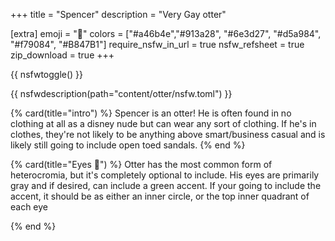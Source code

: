 +++
title = "Spencer"
description = "Very Gay otter"

[extra]
emoji = "🦦"
colors = ["#a46b4e","#913a28", "#6e3d27", "#d5a984", "#f79084", "#B847B1"]
require_nsfw_in_url = true
nsfw_refsheet = true
zip_download = true
+++

{{ nsfwtoggle() }}

{{ nsfwdescription(path="content/otter/nsfw.toml") }}

{% card(title="intro") %}
Spencer is an otter!
He is often found in no clothing at all as a disney nude but can wear any sort of clothing. 
If he's in clothes, they're not likely to be anything above smart/business casual and
is likely still going to include open toed sandals.
{% end %}

{% card(title="Eyes 👀") %}
Otter has the most common form of heterocromia,
but it's completely optional to include. His eyes are primarily gray and if desired, can include a green accent.
If your going to include the accent, it should be as either an inner circle, or the top inner quadrant of each eye

{% end %}
